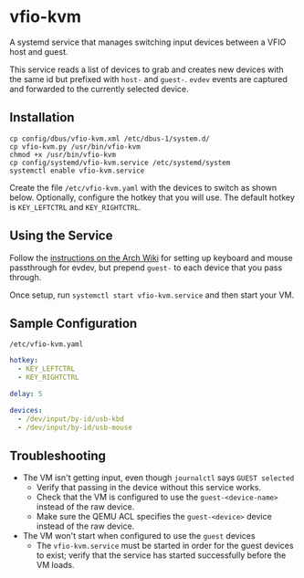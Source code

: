 # vfio-kvm

A systemd service that manages switching input devices between a VFIO host and guest.

This service reads a list of devices to grab and creates new devices with the same id but prefixed with `host-` and `guest-`. `evdev` events are captured and forwarded to the currently selected device.

## Installation

```shell
cp config/dbus/vfio-kvm.xml /etc/dbus-1/system.d/
cp vfio-kvm.py /usr/bin/vfio-kvm
chmod +x /usr/bin/vfio-kvm
cp config/systemd/vfio-kvm.service /etc/systemd/system
systemctl enable vfio-kvm.service
```

Create the file `/etc/vfio-kvm.yaml` with the devices to switch as shown below. Optionally, configure the hotkey that you will use. The default hotkey is `KEY_LEFTCTRL` and `KEY_RIGHTCTRL`.

## Using the Service

Follow the [instructions on the Arch Wiki](https://wiki.archlinux.org/index.php/PCI_passthrough_via_OVMF#Passing_keyboard/mouse_via_Evdev) for setting up keyboard and mouse passthrough for evdev, but prepend `guest-` to each device that you pass through.

Once setup, run `systemctl start vfio-kvm.service` and then start your VM.

## Sample Configuration

```
/etc/vfio-kvm.yaml
```

```yaml
hotkey:
  - KEY_LEFTCTRL
  - KEY_RIGHTCTRL

delay: 5

devices:
  - /dev/input/by-id/usb-kbd
  - /dev/input/by-id/usb-mouse
```

## Troubleshooting

- The VM isn't getting input, even though `journalctl` says `GUEST selected`
  - Verify that passing in the device without this service works.
  - Check that the VM is configured to use the `guest-<device-name>` instead of the raw device.
  - Make sure the QEMU ACL specifies the `guest-<device>` device instead of the raw device.
- The VM won't start when configured to use the `guest` devices
  - The `vfio-kvm.service` must be started in order for the guest devices to exist; verify that the service has started successfully before the VM loads.
